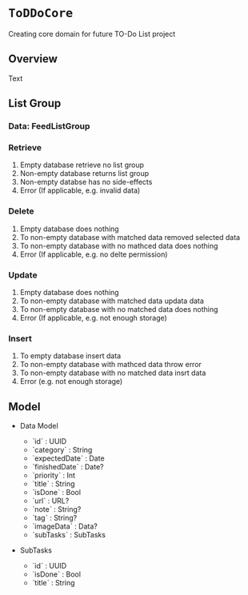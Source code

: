 # ``ToDDoCore``

Creating core domain for future TO-Do List project

## Overview

<!--@START_MENU_TOKEN@-->Text<!--@END_MENU_TOKEN@-->

## List Group

### Data: FeedListGroup

### Retrieve

1. Empty database retrieve no list group
2. Non-empty database returns list group
3. Non-empty databse has no side-effects
4. Error (If applicable, e.g. invalid data)

### Delete

1. Empty database does nothing
2. To non-empty database with matched data removed selected data
3. To non-empty database with no mathced data does nothing
4. Error (If applicable, e.g. no delte permission)

### Update

1. Empty database does nothing
2. To non-empty database with matched data updata data
3. To non-empty database with no matched data does nothing
4. Error (If applicable, e.g. not enough storage)

### Insert

1. To empty database insert data
2. To non-empty database with mathced data throw error
3. To non-empty database with no matched data insrt data
4. Error (e.g. not enough storage)

## Model

- Data Model
    - ˋidˋ : UUID
    - ˋcategoryˋ : String
    - ˋexpectedDateˋ : Date
    - ˋfinishedDateˋ : Date?
    - ˋpriorityˋ : Int
    - ˋtitleˋ : String
    - ˋisDoneˋ : Bool
    - ˋurlˋ : URL?
    - ˋnoteˋ : String?
    - ˋtagˋ : String?
    - ˋimageDataˋ : Data? 
    - ˋsubTasksˋ : SubTasks 

- SubTasks
    - ˋidˋ : UUID
    - ˋisDoneˋ : Bool
    - ˋtitleˋ :  String
